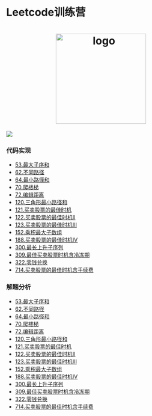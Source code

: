 # Leetcode训练营
<h1 align="center">
  <img src="https://static.leetcode-cn.com/cn-mono-assets/production/main/assets/leetcode-logo.5d9d9fa9.svg" height="240" width="240"  alt="logo" />
 </h1>
 
 ![](https://img.shields.io/badge/language-java-orange.svg)
 
### 代码实现
 - [53.最大子序和](https://github.com/121880399/leetcode_training_camp/blob/master/app/src/main/java/org/zzy/leetcode/easy/t53/Solution.java)
 - [62.不同路径](https://github.com/121880399/leetcode_training_camp/blob/master/app/src/main/java/org/zzy/leetcode/middle/t62/Solution.java)
 - [64.最小路径和](https://github.com/121880399/leetcode_training_camp/blob/master/app/src/main/java/org/zzy/leetcode/middle/t64/Solution.java)
 - [70.爬楼梯](https://github.com/121880399/leetcode_training_camp/blob/master/app/src/main/java/org/zzy/leetcode/easy/t70/Solution.java)
 - [72.编辑距离](https://github.com/121880399/leetcode_training_camp/blob/master/app/src/main/java/org/zzy/leetcode/hard/t72/Solution.java)
 - [120.三角形最小路径和](https://github.com/121880399/leetcode_training_camp/blob/master/app/src/main/java/org/zzy/leetcode/middle/t120/Solution.java)
 - [121.买卖股票的最佳时机](https://github.com/121880399/leetcode_training_camp/blob/master/app/src/main/java/org/zzy/leetcode/easy/t121/Solution.java)
 - [122.买卖股票的最佳时机II](https://github.com/121880399/leetcode_training_camp/blob/master/app/src/main/java/org/zzy/leetcode/easy/t122/Solution.java)
 - [123.买卖股票的最佳时机III](https://github.com/121880399/leetcode_training_camp/blob/master/app/src/main/java/org/zzy/leetcode/hard/t123/Solution.java)
 - [152.乘积最大子数组](https://github.com/121880399/leetcode_training_camp/blob/master/app/src/main/java/org/zzy/leetcode/middle/t152/Solution.java)
 - [188.买卖股票的最佳时机IV](https://github.com/121880399/leetcode_training_camp/blob/master/app/src/main/java/org/zzy/leetcode/hard/t188/Solution.java)
 - [300.最长上升子序列](https://github.com/121880399/leetcode_training_camp/blob/master/app/src/main/java/org/zzy/leetcode/middle/t300/Solution.java)
 - [309.最佳买卖股票时机含冷冻期](https://github.com/121880399/leetcode_training_camp/blob/master/app/src/main/java/org/zzy/leetcode/middle/t309/Solution.java)
 - [322.零钱兑换](https://github.com/121880399/leetcode_training_camp/blob/master/app/src/main/java/org/zzy/leetcode/middle/t322/Solution.java)
 - [714.买卖股票的最佳时机含手续费](https://github.com/121880399/leetcode_training_camp/blob/master/app/src/main/java/org/zzy/leetcode/middle/t714/Solution.java)

### 解题分析
 - [53.最大子序和](https://github.com/121880399/leetcode_training_camp/blob/master/wiki/t53/README.md)
 - [62.不同路径](https://github.com/121880399/leetcode_training_camp/blob/master/wiki/t62/README.md)
 - [64.最小路径和](https://github.com/121880399/leetcode_training_camp/blob/master/wiki/t64/README.md)
 - [70.爬楼梯](https://github.com/121880399/leetcode_training_camp/tree/master/wiki/t70)
 - [72.编辑距离](https://github.com/121880399/leetcode_training_camp/blob/master/wiki/t72/README.md)
 - [120.三角形最小路径和](https://github.com/121880399/leetcode_training_camp/blob/master/wiki/t120/README.md)
 - [121.买卖股票的最佳时机](https://github.com/121880399/leetcode_training_camp/blob/master/wiki/t121/README.md)
 - [122.买卖股票的最佳时机II](https://github.com/121880399/leetcode_training_camp/blob/master/wiki/t122/README.md)
 - [123.买卖股票的最佳时机III](https://github.com/121880399/leetcode_training_camp/blob/master/wiki/t123/README.md)
 - [152.乘积最大子数组](https://github.com/121880399/leetcode_training_camp/blob/master/wiki/t152/README.md)
 - [188.买卖股票的最佳时机IV](https://github.com/121880399/leetcode_training_camp/blob/master/wiki/t188/README.md)
 - [300.最长上升子序列](https://github.com/121880399/leetcode_training_camp/blob/master/wiki/t300/README.md)
 - [309.最佳买卖股票时机含冷冻期](https://github.com/121880399/leetcode_training_camp/blob/master/wiki/t309/README.md)
 - [322.零钱兑换](https://github.com/121880399/leetcode_training_camp/blob/master/wiki/t322/README.md)
 - [714.买卖股票的最佳时机含手续费](https://github.com/121880399/leetcode_training_camp/blob/master/wiki/t714/README.md)
 
 
 
